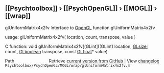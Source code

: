 ## [[Psychtoolbox]] &#8250; [[PsychOpenGL]] &#8250; [[MOGL]] &#8250; [[wrap]]

glUniformMatrix4x2fv  Interface to [OpenGL](OpenGL) function glUniformMatrix4x2fv  
  
usage:  glUniformMatrix4x2fv( location, count, transpose, value )  
  
C function:  void glUniformMatrix4x2fv[(GLint]((GLint) location, [GLsizei](GLsizei) count, [GLboolean](GLboolean) transpose, const [GLfloat](GLfloat)\* value)  




<div class="code_header" style="text-align:right;">
  <span style="float:left;">Path&nbsp;&nbsp;</span> <span class="counter">Retrieve <a href=
  "https://raw.github.com/Psychtoolbox-3/Psychtoolbox-3/beta/Psychtoolbox/PsychOpenGL/MOGL/wrap/glUniformMatrix4x2fv.m">current version from GitHub</a> | View <a href=
  "https://github.com/Psychtoolbox-3/Psychtoolbox-3/commits/beta/Psychtoolbox/PsychOpenGL/MOGL/wrap/glUniformMatrix4x2fv.m">changelog</a></span>
</div>
<div class="code">
  <code>Psychtoolbox/PsychOpenGL/MOGL/wrap/glUniformMatrix4x2fv.m</code>
</div>


